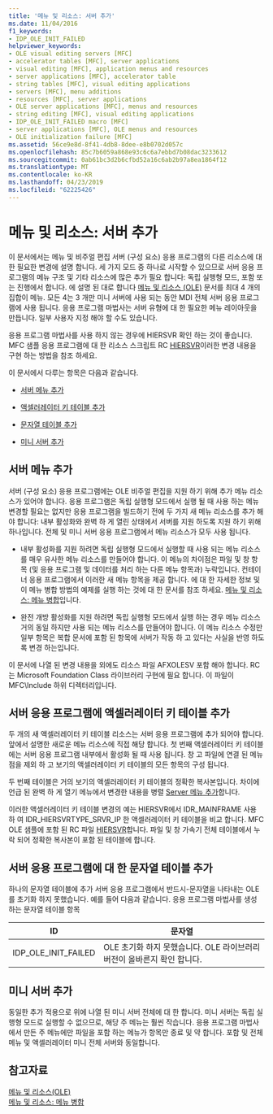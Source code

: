 ```yaml
---
title: '메뉴 및 리소스: 서버 추가'
ms.date: 11/04/2016
f1_keywords:
- IDP_OLE_INIT_FAILED
helpviewer_keywords:
- OLE visual editing servers [MFC]
- accelerator tables [MFC], server applications
- visual editing [MFC], application menus and resources
- server applications [MFC], accelerator table
- string tables [MFC], visual editing applications
- servers [MFC], menu additions
- resources [MFC], server applications
- OLE server applications [MFC], menus and resources
- string editing [MFC], visual editing applications
- IDP_OLE_INIT_FAILED macro [MFC]
- server applications [MFC], OLE menus and resources
- OLE initialization failure [MFC]
ms.assetid: 56ce9e8d-8f41-4db8-8dee-e8b0702d057c
ms.openlocfilehash: 85c7b6059a868e93c6c6a7ebbd7b08dac3233612
ms.sourcegitcommit: 0ab61bc3d2b6cfbd52a16c6ab2b97a8ea1864f12
ms.translationtype: MT
ms.contentlocale: ko-KR
ms.lasthandoff: 04/23/2019
ms.locfileid: "62225426"
---
```

# <a name="menus-and-resources-server-additions"></a>메뉴 및 리소스: 서버 추가

이 문서에서는 메뉴 및 비주얼 편집 서버 (구성 요소) 응용 프로그램의 다른 리소스에 대 한 필요한 변경에 설명 합니다. 세 가지 모드 중 하나로 시작할 수 있으므로 서버 응용 프로그램의 메뉴 구조 및 기타 리소스에 많은 추가 필요 합니다: 독립 실행형 모드, 포함 또는 진행에서 합니다. 에 설명 된 대로 합니다 [메뉴 및 리소스 (OLE)](../mfc/menus-and-resources-ole.md) 문서를 최대 4 개의 집합이 메뉴. 모든 4는 3 개만 미니 서버에 사용 되는 동안 MDI 전체 서버 응용 프로그램에 사용 됩니다. 응용 프로그램 마법사는 서버 유형에 대 한 필요한 메뉴 레이아웃을 만듭니다. 일부 사용자 지정 해야 할 수도 있습니다.

응용 프로그램 마법사를 사용 하지 않는 경우에 HIERSVR 확인 하는 것이 좋습니다. MFC 샘플 응용 프로그램에 대 한 리소스 스크립트 RC [HIERSVR](../overview/visual-cpp-samples.md)이러한 변경 내용을 구현 하는 방법을 참조 하세요.

이 문서에서 다루는 항목은 다음과 같습니다.

- [서버 메뉴 추가](#_core_server_menu_additions)

- [액셀러레이터 키 테이블 추가](#_core_server_application_accelerator_table_additions)

- [문자열 테이블 추가](../mfc/menus-and-resources-container-additions.md)

- [미니 서버 추가](#_core_mini.2d.server_additions)

##  <a name="_core_server_menu_additions"></a> 서버 메뉴 추가

서버 (구성 요소) 응용 프로그램에는 OLE 비주얼 편집을 지원 하기 위해 추가 메뉴 리소스가 있어야 합니다. 응용 프로그램은 독립 실행형 모드에서 실행 될 때 사용 하는 메뉴 변경할 필요는 없지만 응용 프로그램을 빌드하기 전에 두 가지 새 메뉴 리소스를 추가 해야 합니다: 내부 활성화와 완벽 하 게 열린 상태에서 서버를 지원 하도록 지원 하기 위해 하나입니다. 전체 및 미니 서버 응용 프로그램에서 메뉴 리소스가 모두 사용 됩니다.

- 내부 활성화를 지원 하려면 독립 실행형 모드에서 실행할 때 사용 되는 메뉴 리소스를 매우 유사한 메뉴 리소스를 만들어야 합니다. 이 메뉴의 차이점은 파일 및 창 항목 (및 응용 프로그램 및 데이터를 처리 하는 다른 메뉴 항목과) 누락입니다. 컨테이너 응용 프로그램에서 이러한 새 메뉴 항목을 제공 합니다. 에 대 한 자세한 정보 및이 메뉴 병합 방법의 예제를 실행 하는 것에 대 한 문서를 참조 하세요. [메뉴 및 리소스: 메뉴 병합](../mfc/menus-and-resources-menu-merging.md)입니다.

- 완전 개방 활성화를 지원 하려면 독립 실행형 모드에서 실행 하는 경우 메뉴 리소스 거의 동일 하지만 사용 되는 메뉴 리소스를 만들어야 합니다. 이 메뉴 리소스 수정만 일부 항목은 복합 문서에 포함 된 항목에 서버가 작동 하 고 있다는 사실을 반영 하도록 변경 하는입니다.

이 문서에 나열 된 변경 내용을 외에도 리소스 파일 AFXOLESV 포함 해야 합니다. RC는 Microsoft Foundation Class 라이브러리 구현에 필요 합니다. 이 파일이 MFC\Include 하위 디렉터리입니다.

##  <a name="_core_server_application_accelerator_table_additions"></a> 서버 응용 프로그램에 액셀러레이터 키 테이블 추가

두 개의 새 액셀러레이터 키 테이블 리소스는 서버 응용 프로그램에 추가 되어야 합니다. 앞에서 설명한 새로운 메뉴 리소스에 직접 해당 합니다. 첫 번째 액셀러레이터 키 테이블에는 서버 응용 프로그램 내부에서 활성화 될 때 사용 됩니다. 창 고 파일에 연결 된 메뉴 점을 제외 하 고 보기의 액셀러레이터 키 테이블의 모든 항목의 구성 됩니다.

두 번째 테이블은 거의 보기의 액셀러레이터 키 테이블의 정확한 복사본입니다. 차이에 언급 된 완벽 하 게 열기 메뉴에서 변경한 내용을 병렬 [Server 메뉴 추가](#_core_server_menu_additions)합니다.

이러한 액셀러레이터 키 테이블 변경의 예는 HIERSVR에서 IDR_MAINFRAME 사용 하 여 IDR_HIERSVRTYPE_SRVR_IP 한 액셀러레이터 키 테이블을 비교 합니다. MFC OLE 샘플에 포함 된 RC 파일 [HIERSVR](../overview/visual-cpp-samples.md)합니다. 파일 및 창 가속기 전체 테이블에서 누락 되어 정확한 복사본이 포함 된 테이블에 합니다.

##  <a name="_core_string_table_additions_for_server_applications"></a> 서버 응용 프로그램에 대 한 문자열 테이블 추가

하나의 문자열 테이블에 추가 서버 응용 프로그램에서 반드시-문자열을 나타내는 OLE를 초기화 하지 못했습니다. 예를 들어 다음과 같습니다. 응용 프로그램 마법사를 생성 하는 문자열 테이블 항목

|ID|문자열|
|--------|------------|
|IDP_OLE_INIT_FAILED|OLE 초기화 하지 못했습니다. OLE 라이브러리 버전이 올바른지 확인 합니다.|

##  <a name="_core_mini.2d.server_additions"></a> 미니 서버 추가

동일한 추가 적용으로 위에 나열 된 미니 서버 전체에 대 한 합니다. 미니 서버는 독립 실행형 모드로 실행할 수 없으므로, 해당 주 메뉴는 훨씬 작습니다. 응용 프로그램 마법사에서 만든 주 메뉴에만 파일을 포함 하는 메뉴가 항목만 종료 및 약 합니다. 포함 및 전체 메뉴 및 액셀러레이터 미니 전체 서버와 동일합니다.

## <a name="see-also"></a>참고자료

[메뉴 및 리소스(OLE)](../mfc/menus-and-resources-ole.md)<br/>
[메뉴 및 리소스: 메뉴 병합](../mfc/menus-and-resources-menu-merging.md)
